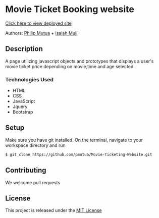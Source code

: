 # Movie Ticket Booking website

[Click here to view deployed site ](https://pmutua.github.io/Movie-Ticketing/)

Authors: [Philip Mutua](pmutua@live.com) + [isaiah Muli ](dicksonm6@gmail.com)

## Description

A page utilizing javascript objects and prototypes that displays a user's movie ticket price depending on movie,time and age selected.

### Technologies Used
* HTML
* CSS
* JavaScript
* Jquery 
* Bootstrap

## Setup

Make sure you have git installed. On the terminal, navigate to your workspace directory and run

```bash
$ git clone https://github.com/pmutua/Movie-Ticketing-Website.git
```
## Contributing

We welcome pull requests

## License

This project is released under the [MIT License](./LICENSE.md)
